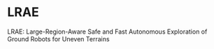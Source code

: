# LRAE
LRAE: Large-Region-Aware Safe and Fast Autonomous Exploration of Ground Robots for Uneven Terrains
